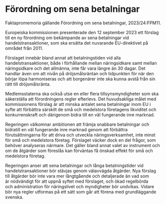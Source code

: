 # Förordning om sena betalningar

Faktapromemoria gällande Förordning om sena betalningar, 2023/24:FPM11.

Europeiska kommissionen presenterade den 12 september 2023 ett förslag till en ny förordning om bekämpande av sena betalningar vid handelstransaktioner, som ska ersätta det nuvarande EU-direktivet på området från 2011.

Förslaget innebär bland annat att betalningstiden vid alla handelstransaktioner, både i förhållande mellan näringsidkare samt mellan näringsidkare och det allmänna, inte får vara längre än 30 dagar. Det handlar även om att nivån på dröjsmålsräntan och tidpunkten för när den börjar löpa harmoniseras och att borgenärer inte ska kunna avstå från sin rätt till dröjsmålsränta.

Medlemsstaterna ska också utse en eller flera tillsynsmyndigheter som ska säkerställa att förordningens regler efterlevs. Det huvudsakliga målet med kommissionens förslag är att minska antalet sena betalningar inom EU i syfte att förbättra särskilt de små och medelstora företagens likviditet och konkurrenskraft och därigenom bidra till en väl fungerande inre marknad.

Regeringen välkomnar ambitionen att främja snabbare betalningar och  bidratill en väl fungerande inre marknad genom att förbättra förutsättningarna för att driva och utveckla näringsverksamhet, inte minst för små och medelstora företag. Förslaget väcker dock en del frågor, som behöver analyseras närmare. Det gäller bland annat valet av instrument och om de åtgärder som föreslås kan förväntas få önskad effekt för små och medelstora företag.

Regeringen anser att sena betalningar och långa betalningstider vid handelstransaktioner bör stävjas genom välavvägda åtgärder. Nya förslag till åtgärder bör inte vara mer långtgående och detaljerade än vad som är nödvändigt för att uppnå syftet med förslaget, och ökad regelbörda och administration för näringslivet och myndigheter bör undvikas. Vidare bör nya regler utformas på ett sätt som går att förena med grundläggande svenska.
